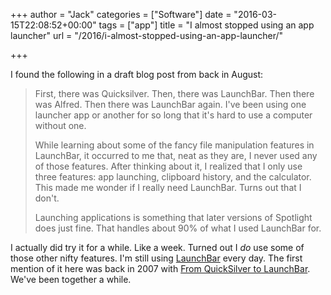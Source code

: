 +++
author = "Jack"
categories = ["Software"]
date = "2016-03-15T22:08:52+00:00"
tags = ["app"]
title = "I almost stopped using an app launcher"
url = "/2016/i-almost-stopped-using-an-app-launcher/"

+++

I found the following in a draft blog post from back in August:

> First, there was Quicksilver. Then, there was LaunchBar. Then there was Alfred. Then there was LaunchBar again. I've been using one launcher app or another for so long that it's hard to use a computer without one.
> 
> While learning about some of the fancy file manipulation features in LaunchBar, it occurred to me that, neat as they are, I never used any of those features. After thinking about it, I realized that I only use three features: app launching, clipboard history, and the calculator. This made me wonder if I really need LaunchBar. Turns out that I don't.
> 
> Launching applications is something that later versions of Spotlight does just fine. That handles about 90% of what I used LaunchBar for.

I actually did try it for a while. Like a week. Turned out I _do_ use some of those other nifty features. I'm still using [LaunchBar][1] every day. The first mention of it here was back in 2007 with [From QuickSilver to LaunchBar][2]. We've been together a while.

 [1]: https://www.obdev.at/products/launchbar/index.html
 [2]: https://www.baty.net/2007/from-quicksilver-to-launchbar/